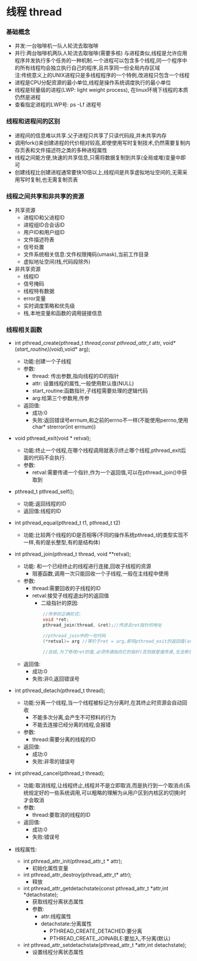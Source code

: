 # 线程 thread


### 基础概念
- 并发:一台咖啡机一队人轮流去取咖啡
- 并行:两台咖啡机两队人轮流去取咖啡(需要多核)
与进程类似,线程是允许应用程序并发执行多个任务的一种机制.一个进程可以包含多个线程,同一个程序中的所有线程均会独立执行自己的程序,且共享同一份全局内存区域  
注:传统意义上的UNIX进程只是多线程程序的一个特例,改进程只包含一个线程
- 进程是CPU分配资源的最小单位,线程是操作系统调度执行的最小单位
- 线程是轻量级的进程(LWP: light weight process), 在linux环境下线程的本质仍然是进程
- 查看指定进程的LWP号: ps -Lf 进程号

### 线程和进程间的区别
- 进程间的信息难以共享.父子进程只共享了只读代码段,并未共享内存
- 调用fork()来创建进程的代价相对较高,即使使用写时复制技术,仍然需要复制内存页表和文件描述符之类的多种进程属性
- 线程之间能方便,快速的共享信息,只需将数据复制到共享(全局或堆)变量中即可
- 创建线程比创建进程通常要快10倍以上,线程间是共享虚拟地址空间的,无需采用写时复制,也无需复制页表

### 线程之间共享和非共享的资源
- 共享资源
    - 进程ID和父进程ID
    - 进程组ID合会话ID
    - 用户ID和用户组ID
    - 文件描述符表
    - 信号处置
    - 文件系统相关信息:文件权限掩码(umask),当前工作目录
    - 虚拟地址空间(栈,代码段除外)
- 非共享资源
    - 线程ID
    - 信号掩码
    - 线程特有数据
    - error变量
    - 实时调度策略和优先级
    - 栈,本地变量和函数的调用链接信息


### 线程相关函数
- int pthread_create(pthread_t *thread,const pthread_attr_t* attr, void* (*start_routine)(void*),void* arg);
    - 功能:创建一个子线程
    - 参数:
        - thread: 传出参数,指向线程的ID的指针
        - attr: 设置线程的属性,一般使用默认值(NULL)
        - start_routine:函数指针,子线程需要处理的逻辑代码
        - arg:给第三个参数用,传参
    - 返回值:
        - 成功:0
        - 失败:返回错误号errnum,和之前的errno不一样(不能使用perrno,使用char* strerror(int errnum))

- void pthread_exit(void  * retval);
    - 功能:终止一个线程,在哪个线程调用就表示终止哪个线程,pthread_exit后面的代码不会执行.
    - 参数:
        - retval:需要传递一个指针,作为一个返回值,可以在pthread_join()中获取到

- pthread_t pthread_self();
    - 功能:返回线程的ID
    - 返回值:线程的ID

- int pthread_equal(pthread_t t1, pthread_t t2)
    - 功能:比较两个线程的ID是否相等(不同的操作系统pthread_t的类型实现不一样,有的是长整型,有的是结构体)

- int pthread_join(pthread_t thread, void **retval);
    - 功能: 和一个已经终止的线程进行连接,回收子线程的资源
        - 阻塞函数,调用一次只能回收一个子线程,一般在主线程中使用
    - 参数:
        - thread:需要回收的子线程的ID
        - retval:接受子线程退出时的返回值
            - 二级指针的原因:
            ```c++
                //传参的正确形式:
                void *ret;
                pthread_join(thread, &ret);//传进去ret指针的地址

                //pthread_join中的一句代码
                (*retval)= arg //等价于ret = arg,即将pthread_exit的返回值(arg,是一个地址)赋给ret,这样就完成了ret和arg同时指向同一个变量!!!

                //总结,为了修改ret的值,必须传递指向它的指针(否则就是值传递,无法修改ret的值)
            ```
    - 返回值:
        - 成功:0
        - 失败:非0,返回错误号

- int pthread_detach(pthread_t thread);
    - 功能:分离一个线程,当一个线程被标记为分离时,在其终止时资源会自动回收
        - 不能多次分离,会产生不可预料的行为
        - 不能去连接已经分离的线程,会报错
    - 参数:
        - thread:需要分离的线程的ID
    - 返回值:
        - 成功:0
        - 失败:非零的错误号

- int pthread_cancel(pthread_t thread);
    - 功能:取消线程,让线程终止,线程并不是立即取消,而是执行到一个取消点(系统规定好的一些系统调用,可以粗略的理解为从用户区到内核区的切换)时才会取消
    - 参数:
        - thread:要取消的线程的ID
    - 返回值:
        - 成功:0
        - 失败:错误号

- 线程属性:
    - int pthread_attr_init(pthread_attr_t * attr);
        - 初始化属性变量
    - int pthread_attr_destroy(pthread_attr_t* attr);
        - 释放
    - int pthread_attr_getdetachstate(const pthread_attr_t *attr,int *detachstate);
        - 获取线程分离状态属性
        - 参数:
            - attr:线程属性
            - detachstate:分离属性
                - PTHREAD_CREATE_DETACHED:要分离
                - PTHREAD_CREATE_JOINABLE:要加入,不分离(默认)
    - int pthread_attr_setdetachstate(pthread_attr_t *attr,int detachstate);
        - 设置线程分离状态属性